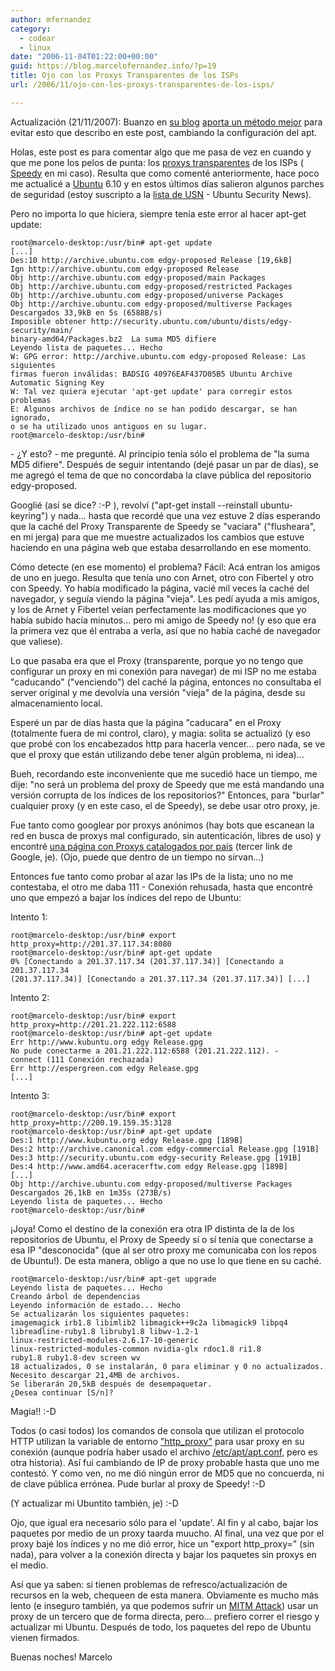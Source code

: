 ```yaml
---
author: mfernandez
category:
  - codear
  - linux
date: "2006-11-04T01:22:00+00:00"
guid: https://blog.marcelofernandez.info/?p=19
title: Ojo con los Proxys Transparentes de los ISPs
url: /2006/11/ojo-con-los-proxys-transparentes-de-los-isps/

---
```

Actualización (21/11/2007): Buanzo en [su blog](http://blogs.buanzo.com.ar/) [aporta un método mejor](http://blogs.buanzo.com.ar/2007/11/aptconf-para-fibertel-speedy-y-otros.html) para evitar esto que describo en este post, cambiando la configuración del apt.

Holas, este post es para comentar algo que me pasa de vez en cuando y que me pone los pelos de punta: los [proxys transparentes](http://es.wikipedia.org/wiki/Proxy) de los ISPs ( [Speedy](http://www.speedy.com.ar/) en mi caso). Resulta que como comenté anteriormente, hace poco me actualicé a [Ubuntu](http://www.ubuntulinux.com/) 6.10 y en estos últimos días salieron algunos parches de seguridad (estoy suscripto a la [lista de USN](https://lists.ubuntu.com/mailman/listinfo/ubuntu-security-announce) \- Ubuntu Security News).

Pero no importa lo que hiciera, siempre tenía este error al hacer apt-get update:

```
root@marcelo-desktop:/usr/bin# apt-get update
[...]
Des:10 http://archive.ubuntu.com edgy-proposed Release [19,6kB]
Ign http://archive.ubuntu.com edgy-proposed Release
Obj http://archive.ubuntu.com edgy-proposed/main Packages
Obj http://archive.ubuntu.com edgy-proposed/restricted Packages
Obj http://archive.ubuntu.com edgy-proposed/universe Packages
Obj http://archive.ubuntu.com edgy-proposed/multiverse Packages
Descargados 33,9kB en 5s (6588B/s)
Imposible obtener http://security.ubuntu.com/ubuntu/dists/edgy-security/main/
binary-amd64/Packages.bz2  La suma MD5 difiere
Leyendo lista de paquetes... Hecho
W: GPG error: http://archive.ubuntu.com edgy-proposed Release: Las siguientes
firmas fueron inválidas: BADSIG 40976EAF437D05B5 Ubuntu Archive Automatic Signing Key
W: Tal vez quiera ejecutar 'apt-get update' para corregir estos problemas
E: Algunos archivos de índice no se han podido descargar, se han ignorado,
o se ha utilizado unos antiguos en su lugar.
root@marcelo-desktop:/usr/bin#
```

\- ¿Y esto? - me pregunté. Al principio tenía sólo el problema de "la suma MD5 difiere". Después de seguir intentando (dejé pasar un par de días), se me agregó el tema de que no concordaba la clave pública del repositorio edgy-proposed.

Googlié (así se dice? :-P ), revolví ("apt-get install --reinstall ubuntu-keyring") y nada... hasta que recordé que una vez estuve 2 días esperando que la caché del Proxy Transparente de Speedy se "vaciara" ("flusheara", en mi jerga) para que me muestre actualizados los cambios que estuve haciendo en una página web que estaba desarrollando en ese momento.

Cómo detecte (en ese momento) el problema? Fácil: Acá entran los amigos de uno en juego. Resulta que tenía uno con Arnet, otro con Fibertel y otro con Speedy. Yo había modificado la página, vacié mil veces la caché del navegador, y seguía viendo la página "vieja". Les pedí ayuda a mis amigos, y los de Arnet y Fibertel veían perfectamente las modificaciones que yo había subido hacía minutos... pero mi amigo de Speedy no! (y eso que era la primera vez que él entraba a verla, así que no había caché de navegador que valiese).

Lo que pasaba era que el Proxy (transparente, porque yo no tengo que configurar un proxy en mi conexión para navegar) de mi ISP no me estaba "caducando" ("venciendo") del caché la página, entonces no consultaba el server original y me devolvía una versión "vieja" de la página, desde su almacenamiento local.

Esperé un par de días hasta que la página "caducara" en el Proxy (totalmente fuera de mi control, claro), y magia: solita se actualizó (y eso que probé con los encabezados http para hacerla vencer... pero nada, se ve que el proxy que están utilizando debe tener algún problema, ni idea)...

Bueh, recordando este inconveniente que me sucedió hace un tiempo, me dije: "no será un problema del proxy de Speedy que me está mandando una versión corrupta de los índices de los repositorios?" Entonces, para "burlar" cualquier proxy (y en este caso, el de Speedy), se debe usar otro proxy, je.

Fue tanto como googlear por proxys anónimos (hay bots que escanean la red en busca de proxys mal configurado, sin autenticación, libres de uso) y encontré [una página con Proxys catalogados por país](http://www.samair.ru/proxy/) (tercer link de Google, je). (Ojo, puede que dentro de un tiempo no sirvan...)

Entonces fue tanto como probar al azar las IPs de la lista; uno no me contestaba, el otro me daba 111 - Conexión rehusada, hasta que encontré uno que empezó a bajar los índices del repo de Ubuntu:

Intento 1:

```
root@marcelo-desktop:/usr/bin# export http_proxy=http://201.37.117.34:8080
root@marcelo-desktop:/usr/bin# apt-get update
0% [Conectando a 201.37.117.34 (201.37.117.34)] [Conectando a 201.37.117.34
(201.37.117.34)] [Conectando a 201.37.117.34 (201.37.117.34)] [...]
```

Intento 2:

```
root@marcelo-desktop:/usr/bin# export http_proxy=http://201.21.222.112:6588
root@marcelo-desktop:/usr/bin# apt-get update
Err http://www.kubuntu.org edgy Release.gpg
No pude conectarme a 201.21.222.112:6588 (201.21.222.112). -
connect (111 Conexión rechazada)
Err http://espergreen.com edgy Release.gpg
[...]
```

Intento 3:

```
root@marcelo-desktop:/usr/bin# export http_proxy=http://200.19.159.35:3128
root@marcelo-desktop:/usr/bin# apt-get update
Des:1 http://www.kubuntu.org edgy Release.gpg [189B]
Des:2 http://archive.canonical.com edgy-commercial Release.gpg [191B]
Des:3 http://security.ubuntu.com edgy-security Release.gpg [191B]
Des:4 http://www.amd64.aceracerftw.com edgy Release.gpg [189B]
[...]
Obj http://archive.ubuntu.com edgy-proposed/multiverse Packages
Descargados 26,1kB en 1m35s (273B/s)
Leyendo lista de paquetes... Hecho
root@marcelo-desktop:/usr/bin#
```

¡Joya! Como el destino de la conexión era otra IP distinta de la de los repositorios de Ubuntu, el Proxy de Speedy sí o sí tenía que conectarse a esa IP "desconocida" (que al ser otro proxy me comunicaba con los repos de Ubuntu!). De esta manera, obligo a que no use lo que tiene en su caché.

```
root@marcelo-desktop:/usr/bin# apt-get upgrade
Leyendo lista de paquetes... Hecho
Creando árbol de dependencias
Leyendo información de estado... Hecho
Se actualizarán los siguientes paquetes:
imagemagick irb1.8 libimlib2 libmagick++9c2a libmagick9 libpq4
libreadline-ruby1.8 libruby1.8 libwv-1.2-1
linux-restricted-modules-2.6.17-10-generic
linux-restricted-modules-common nvidia-glx rdoc1.8 ri1.8
ruby1.8 ruby1.8-dev screen wv
18 actualizados, 0 se instalarán, 0 para eliminar y 0 no actualizados.
Necesito descargar 21,4MB de archivos.
Se liberarán 20,5kB después de desempaquetar.
¿Desea continuar [S/n]?
```

Magia!! :-D

Todos (o casi todos) los comandos de consola que utilizan el protocolo HTTP utilizan la variable de entorno ["http\_proxy"](http://ubuntuforums.org/showthread.php?t=1575) para usar proxy en su conexión (aunque podría haber usado el archivo [/etc/apt/apt.conf](http://www.die.net/doc/linux/man/man5/apt.conf.5.html), pero es otra historia). Así fui cambiando de IP de proxy probable hasta que uno me contestó. Y como ven, no me dió ningún error de MD5 que no concuerda, ni de clave pública errónea. Pude burlar al proxy de Speedy! :-D

(Y actualizar mi Ubuntito también, je) :-D

Ojo, que igual era necesario sólo para el 'update'. Al fin y al cabo, bajar los paquetes por medio de un proxy taarda muucho. Al final, una vez que por el proxy bajé los índices y no me dió error, hice un "export http\_proxy=" (sin nada), para volver a la conexión directa y bajar los paquetes sin proxys en el medio.

Así que ya saben: si tienen problemas de refresco/actualización de recursos en la web, chequeen de esta manera. Obviamente es mucho más lento (e inseguro también, ya que podemos sufrir un [MITM Attack](http://en.wikipedia.org/wiki/Man_in_the_middle)) usar un proxy de un tercero que de forma directa, pero... prefiero correr el riesgo y actualizar mi Ubuntu. Después de todo, los paquetes del repo de Ubuntu vienen firmados.

Buenas noches!
Marcelo
